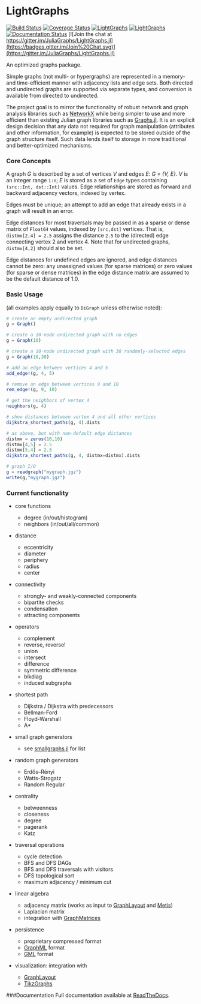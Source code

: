 # LightGraphs

[![Build Status](https://travis-ci.org/JuliaGraphs/LightGraphs.jl.svg?branch=master)](https://travis-ci.org/JuliaGraphs/LightGraphs.jl)
[![Coverage Status](https://coveralls.io/repos/JuliaGraphs/LightGraphs.jl/badge.svg?branch=master)](https://coveralls.io/r/JuliaGraphs/LightGraphs.jl?branch=master)
[![LightGraphs](http://pkg.julialang.org/badges/LightGraphs_release.svg)](http://pkg.julialang.org/?pkg=LightGraphs&ver=release)
[![LightGraphs](http://pkg.julialang.org/badges/LightGraphs_0.4.svg)](http://pkg.julialang.org/?pkg=LightGraphs&ver=nightly)
[![Documentation Status](https://readthedocs.org/projects/lightgraphsjl/badge/?version=latest)](http://lightgraphsjl.readthedocs.org/en/latest/)
[![Join the chat at https://gitter.im/JuliaGraphs/LightGraphs.jl](https://badges.gitter.im/Join%20Chat.svg)](https://gitter.im/JuliaGraphs/LightGraphs.jl)


An optimized graphs package.

Simple graphs (not multi- or hypergraphs) are represented in a memory- and
time-efficient manner with adjacency lists and edge sets. Both directed and
undirected graphs are supported via separate types, and conversion is available
from directed to undirected.

The project goal is to mirror the functionality of robust network and graph
analysis libraries such as [NetworkX](http://networkx.github.io) while being
simpler to use and more efficient than existing Julian graph libraries such as
[Graphs.jl](https://github.com/JuliaLang/Graphs.jl). It is an explicit design
decision that any data not required for graph manipulation (attributes and
other information, for example) is expected to be stored outside of the graph
structure itself. Such data lends itself to storage in more traditional and
better-optimized mechanisms.

### Core Concepts
A graph *G* is described by a set of vertices *V* and edges *E*:
*G = {V, E}*. *V* is an integer range `1:n`; *E* is stored as a set
of `Edge` types containing `(src::Int, dst::Int)` values. Edge
relationships are stored as forward and backward adjacency vectors,
indexed by vertex.

Edges must be unique; an attempt to add an edge that already exists in a graph
will result in an error.

Edge distances for most traversals may be passed in as a sparse or dense matrix
of `Float64` values, indexed by `[src,dst]` vertices. That is,
`distmx[2,4] = 2.5` assigns the distance `2.5` to the (directed) edge
connecting vertex 2 and vertex 4. Note that for undirected graphs,
`distmx[4,2]` should also be set.

Edge distances for undefined edges are ignored, and edge distances cannot be
zero: any unassigned values (for sparse matrices) or zero values (for sparse or
dense matrices) in the edge distance matrix are assumed to be the default
distance of 1.0.

### Basic Usage
(all examples apply equally to `DiGraph` unless otherwise noted):

```julia
# create an empty undirected graph
g = Graph()

# create a 10-node undirected graph with no edges
g = Graph(10)

# create a 10-node undirected graph with 30 randomly-selected edges
g = Graph(10,30)

# add an edge between vertices 4 and 5
add_edge!(g, 4, 5)

# remove an edge between vertices 9 and 10
rem_edge!(g, 9, 10)

# get the neighbors of vertex 4
neighbors(g, 4)

# show distances between vertex 4 and all other vertices
dijkstra_shortest_paths(g, 4).dists  

# as above, but with non-default edge distances
distmx = zeros(10,10)
distmx[4,5] = 2.5
distmx[5,4] = 2.5
dijkstra_shortest_paths(g, 4, distmx=distmx).dists

# graph I/O
g = readgraph("mygraph.jgz")
write(g,"mygraph.jgz")
```

### Current functionality
- core functions
    - degree (in/out/histogram)
    - neighbors (in/out/all/common)


- distance
    - eccentricity
    - diameter
    - periphery
    - radius
    - center

- connectivity
    - strongly- and weakly-connected components
    - bipartite checks
    - condensation
    - attracting components

- operators
    - complement
    - reverse, reverse!
    - union
    - intersect
    - difference
    - symmetric difference
    - blkdiag
    - induced subgraphs

- shortest path
    - Dijkstra / Dijkstra with predecessors
    - Bellman-Ford
    - Floyd-Warshall
    - A*

- small graph generators
    - see [smallgraphs.jl](https://github.com/JuliaGraphs/LightGraphs.jl/blob/master/src/smallgraphs.jl) for list

- random graph generators
    - Erdős–Rényi
    - Watts-Strogatz
    - Random Regular

- centrality
    - betweenness
    - closeness
    - degree
    - pagerank
    - Katz

- traversal operations
    - cycle detection
    - BFS and DFS DAGs
    - BFS and DFS traversals with visitors
    - DFS topological sort
    - maximum adjacency / minimum cut

- linear algebra
    - adjacency matrix (works as input to [GraphLayout](https://github.com/IainNZ/GraphLayout.jl) and [Metis](https://github.com/JuliaSparse/Metis.jl))
    - Laplacian matrix
    - integration with [GraphMatrices](https://github.com/jpfairbanks/GraphMatrices.jl)

- persistence
    - proprietary compressed format
    - [GraphML](http://en.wikipedia.org/wiki/GraphML) format
    - [GML](https://en.wikipedia.org/wiki/Graph_Modelling_Language) format

- visualization: integration with
    - [GraphLayout](https://github.com/IainNZ/GraphLayout.jl)
    - [TikzGraphs](https://github.com/sisl/TikzGraphs.jl)


###Documentation
Full documentation available at [ReadTheDocs](http://lightgraphsjl.readthedocs.org).
